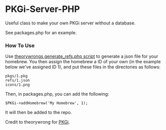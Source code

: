 # PKGi-Server-PHP
Useful class to make your own PKGi server without a database.

See packages.php for an example.

### How To Use
Use [theorywrongs generate_refs.php script](https://github.com/theorywrong/PKGi/blob/master/PKGi-Server/generate_refs.php) to generate a json file for your homebrew. You then assign the homebrew a ID of your own (in the example below we've assigned ID 1), and put these files in the directories as follows:

```
pkgs/1.pkg
refs/1.json
icons/1.png
```

Then, in packages.php, you can add the following:

```
$PKGi->addHomebrew('My Homebrew', 1);
```

It will then be added to the repo.

Credit to theorywrong for [PKGi](https://github.com/theorywrong/PKGi).
